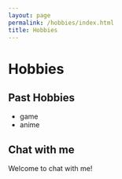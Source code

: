 ```yaml
---
layout: page
permalink: /hobbies/index.html
title: Hobbies
---
```


# Hobbies


## Past Hobbies

- game
- anime
## 





## Chat with me

Welcome to chat with me!

